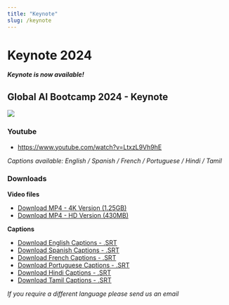 ```yaml
---
title: "Keynote"
slug: /keynote
---
```

# Keynote 2024
 
***Keynote is now available!***


## Global AI Bootcamp 2024 - Keynote
![](https://i3.ytimg.com/vi/LtxzL9Vh9hE/maxresdefault.jpg)


### Youtube

- https://www.youtube.com/watch?v=LtxzL9Vh9hE

*Captions available: English / Spanish / French / Portuguese / Hindi / Tamil*

### Downloads

**Video files**
- [Download MP4 - 4K Version (1.25GB)](https://globalaibootcamp.blob.core.windows.net/keynote/2024/Global_AI_Keynote_2024_4k.mp4)
- [Download MP4 - HD Version (430MB)](https://globalaibootcamp.blob.core.windows.net/keynote/2024/Global_AI_Keynote_2024_HD.mp4)

**Captions**
- [Download English Captions - .SRT](https://globalaibootcamp.blob.core.windows.net/keynote/2024/Global_AI_Keynote_2024_EN.srt)
- [Download Spanish Captions - .SRT](https://globalaibootcamp.blob.core.windows.net/keynote/2024/Global_AI_Keynote_2024_ES.srt)
- [Download French Captions - .SRT](https://globalaibootcamp.blob.core.windows.net/keynote/2024/Global_AI_Keynote_2024_FR.srt)
- [Download Portuguese Captions - .SRT](https://globalaibootcamp.blob.core.windows.net/keynote/2024/Global_AI_Keynote_2024_PT.srt)
- [Download Hindi Captions - .SRT](https://globalaibootcamp.blob.core.windows.net/keynote/2024/Global_AI_Keynote_2024_HI.srt)
- [Download Tamil Captions - .SRT](https://globalaibootcamp.blob.core.windows.net/keynote/2024/Global_AI_Keynote_2024_TA.srt)


*If you require a different language please send us an email*
